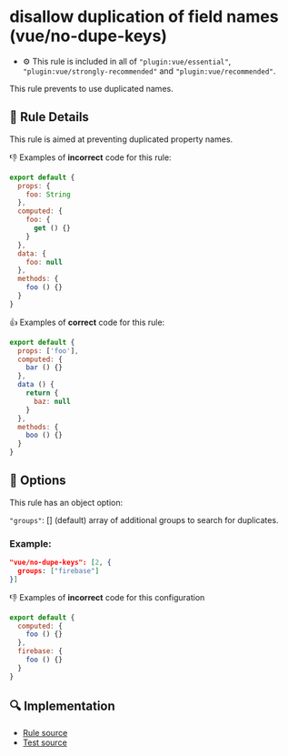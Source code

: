 # disallow duplication of field names (vue/no-dupe-keys)

- :gear: This rule is included in all of `"plugin:vue/essential"`, `"plugin:vue/strongly-recommended"` and `"plugin:vue/recommended"`.

This rule prevents to use duplicated names.

## :book: Rule Details

This rule is aimed at preventing duplicated property names.

:-1: Examples of **incorrect** code for this rule:

```js
export default {
  props: {
    foo: String
  },
  computed: {
    foo: {
      get () {}
    }
  },
  data: {
    foo: null
  },
  methods: {
    foo () {}
  }
}
```

:+1: Examples of **correct** code for this rule:

```js
export default {
  props: ['foo'],
  computed: {
    bar () {}
  },
  data () {
    return {
      baz: null
    }
  },
  methods: {
    boo () {}
  }
}
```

## :wrench: Options

This rule has an object option:

`"groups"`: [] (default) array of additional groups to search for duplicates.

### Example:

``` json
"vue/no-dupe-keys": [2, {
  groups: ["firebase"]
}]
```

:-1: Examples of **incorrect** code for this configuration

```js
export default {
  computed: {
    foo () {}
  },
  firebase: {
    foo () {}
  }
}
```

## :mag: Implementation

- [Rule source](https://github.com/vuejs/eslint-plugin-vue/blob/master/lib/rules/no-dupe-keys.js)
- [Test source](https://github.com/vuejs/eslint-plugin-vue/blob/master/tests/lib/rules/no-dupe-keys.js)
